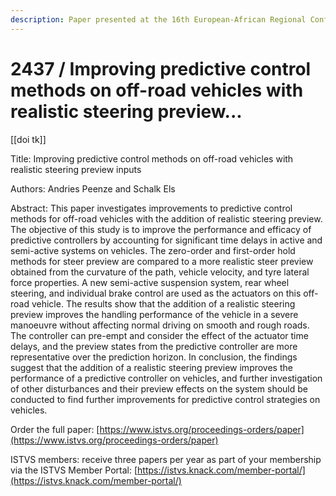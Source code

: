 ```yaml
---
description: Paper presented at the 16th European-African Regional Conference of the ISTVS
---
```


# 2437 / Improving predictive control methods on off-road vehicles with realistic steering preview...

\[\[doi tk]]

Title: Improving predictive control methods on off-road vehicles with realistic steering preview inputs

Authors: Andries Peenze and Schalk Els

Abstract: This paper investigates improvements to predictive control methods for off-road vehicles with the addition of realistic steering preview. The objective of this study is to improve the performance and efficacy of predictive controllers by accounting for significant time delays in active and semi-active systems on vehicles. The zero-order and first-order hold methods for steer preview are compared to a more realistic steer preview obtained from the curvature of the path, vehicle velocity, and tyre lateral force properties. A new semi-active suspension system, rear wheel steering, and individual brake control are used as the actuators on this off-road vehicle. The results show that the addition of a realistic steering preview improves the handling performance of the vehicle in a severe manoeuvre without affecting normal driving on smooth and rough roads. The controller can pre-empt and consider the effect of the actuator time delays, and the preview states from the predictive controller are more representative over the prediction horizon. In conclusion, the findings suggest that the addition of a realistic steering preview improves the performance of a predictive controller on vehicles, and further investigation of other disturbances and their preview effects on the system should be conducted to find further improvements for predictive control strategies on vehicles.

Order the full paper: [https://www.istvs.org/proceedings-orders/paper](https://www.istvs.org/proceedings-orders/paper)

ISTVS members: receive three papers per year as part of your membership via the ISTVS Member Portal: [https://istvs.knack.com/member-portal/](https://istvs.knack.com/member-portal/)

